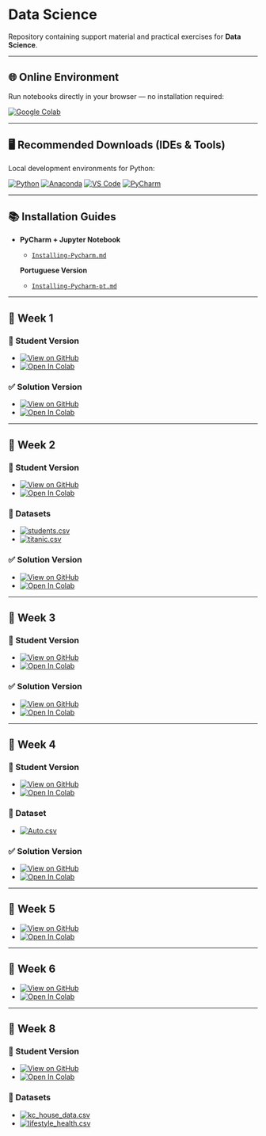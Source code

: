 # Data Science  
Repository containing support material and practical exercises for **Data Science**.

---

## 🌐 Online Environment

Run notebooks directly in your browser — no installation required:

[![Google Colab](https://img.shields.io/badge/Google_Colab-F9AB00?style=for-the-badge&logo=googlecolab&logoColor=white)](https://colab.research.google.com/)

---

## 🖥️ Recommended Downloads (IDEs & Tools)

Local development environments for Python:

[![Python](https://img.shields.io/badge/Python-3670A0?style=for-the-badge&logo=python&logoColor=ffdd54)](https://www.python.org/downloads/)
[![Anaconda](https://img.shields.io/badge/Anaconda-44A833?style=for-the-badge&logo=anaconda&logoColor=white)](https://www.anaconda.com/products/distribution)
[![VS Code](https://img.shields.io/badge/VS_Code-0078D4?style=for-the-badge&logo=visualstudiocode&logoColor=white)](https://code.visualstudio.com/download)
[![PyCharm](https://img.shields.io/badge/PyCharm_Professional-000000?style=for-the-badge&logo=pycharm&logoColor=white)](https://www.jetbrains.com/pycharm/download/)

---

## 📚 Installation Guides

- **PyCharm + Jupyter Notebook**
  - [`Installing-Pycharm.md`](https://github.com/AISIC-Lab/Data-Science/blob/main/Installing-Pycharm.md)

  **Portuguese Version**
    - [`Installing-Pycharm-pt.md`](https://github.com/AISIC-Lab/Data-Science/blob/main/Installing-Pycharm-pt.md)

---

## 📆 Week 1

### 🧩 Student Version
- [![View on GitHub](https://img.shields.io/badge/View_on_GitHub-181717?style=for-the-badge&logo=github&logoColor=white)](https://github.com/AISIC-Lab/Data-Science/blob/main/Week_1/ds-pr-week-1-student.ipynb)
- [![Open In Colab](https://img.shields.io/badge/Open_in_Colab-F9AB00?style=for-the-badge&logo=googlecolab&logoColor=white)](https://colab.research.google.com/github/AISIC-Lab/Data-Science/blob/main/Week_1/ds-pr-week-1-student.ipynb)

### ✅ Solution Version
- [![View on GitHub](https://img.shields.io/badge/View_on_GitHub-181717?style=for-the-badge&logo=github&logoColor=white)](https://github.com/AISIC-Lab/Data-Science/blob/main/Week_1/ds-pr-week-1-solution.ipynb)
- [![Open In Colab](https://img.shields.io/badge/Open_in_Colab-FFB300?style=for-the-badge&logo=googlecolab&logoColor=white)](https://colab.research.google.com/github/AISIC-Lab/Data-Science/blob/main/Week_1/ds-pr-week-1-solution.ipynb)

---

## 📆 Week 2

### 🧩 Student Version
- [![View on GitHub](https://img.shields.io/badge/View_on_GitHub-181717?style=for-the-badge&logo=github&logoColor=white)](https://github.com/AISIC-Lab/Data-Science/blob/main/Week_2/ds-pr-week-2-student.ipynb)
- [![Open In Colab](https://img.shields.io/badge/Open_in_Colab-F9AB00?style=for-the-badge&logo=googlecolab&logoColor=white)](https://colab.research.google.com/github/AISIC-Lab/Data-Science/blob/main/Week_2/ds-pr-week-2-student.ipynb)

### 📂 Datasets
- [![students.csv](https://img.shields.io/badge/students.csv-9C27B0?style=for-the-badge&logo=files&logoColor=white)](https://github.com/AISIC-Lab/Data-Science/blob/main/Week_2/students.csv)
- [![titanic.csv](https://img.shields.io/badge/titanic.csv-9C27B0?style=for-the-badge&logo=files&logoColor=white)](https://github.com/AISIC-Lab/Data-Science/blob/main/Week_2/titanic.csv)

### ✅ Solution Version
- [![View on GitHub](https://img.shields.io/badge/View_on_GitHub-181717?style=for-the-badge&logo=github&logoColor=white)](https://github.com/AISIC-Lab/Data-Science/blob/main/Week_2/ds-pr-week-2-solution.ipynb)
- [![Open In Colab](https://img.shields.io/badge/Open_in_Colab-FFB300?style=for-the-badge&logo=googlecolab&logoColor=white)](https://colab.research.google.com/github/AISIC-Lab/Data-Science/blob/main/Week_2/ds-pr-week-2-solution.ipynb)

---

## 📆 Week 3

### 🧩 Student Version
- [![View on GitHub](https://img.shields.io/badge/View_on_GitHub-181717?style=for-the-badge&logo=github&logoColor=white)](https://github.com/AISIC-Lab/Data-Science/blob/main/Week_3/ds-pr-week-3-student.ipynb)
- [![Open In Colab](https://img.shields.io/badge/Open_in_Colab-F9AB00?style=for-the-badge&logo=googlecolab&logoColor=white)](https://colab.research.google.com/github/AISIC-Lab/Data-Science/blob/main/Week_3/ds-pr-week-3-student.ipynb)

### ✅ Solution Version
- [![View on GitHub](https://img.shields.io/badge/View_on_GitHub-181717?style=for-the-badge&logo=github&logoColor=white)](https://github.com/AISIC-Lab/Data-Science/blob/main/Week_3/ds-pr-week-3-solution.ipynb)
- [![Open In Colab](https://img.shields.io/badge/Open_in_Colab-FFB300?style=for-the-badge&logo=googlecolab&logoColor=white)](https://colab.research.google.com/github/AISIC-Lab/Data-Science/blob/main/Week_3/ds-pr-week-3-solution.ipynb)

---

## 📆 Week 4

### 🧩 Student Version
- [![View on GitHub](https://img.shields.io/badge/View_on_GitHub-181717?style=for-the-badge&logo=github&logoColor=white)](https://github.com/AISIC-Lab/Data-Science/blob/main/Week_4/ds-pr-week-4-student.ipynb)
- [![Open In Colab](https://img.shields.io/badge/Open_in_Colab-F9AB00?style=for-the-badge&logo=googlecolab&logoColor=white)](https://colab.research.google.com/github/AISIC-Lab/Data-Science/blob/main/Week_4/ds-pr-week-4-student.ipynb)

### 📂 Dataset
- [![Auto.csv](https://img.shields.io/badge/Auto.csv-9C27B0?style=for-the-badge&logo=files&logoColor=white)](https://github.com/AISIC-Lab/Data-Science/blob/main/Week_4/Auto.csv)

### ✅ Solution Version
- [![View on GitHub](https://img.shields.io/badge/View_on_GitHub-181717?style=for-the-badge&logo=github&logoColor=white)](https://github.com/AISIC-Lab/Data-Science/blob/main/Week_4/ds-pr-week-4-solution.ipynb)
- [![Open In Colab](https://img.shields.io/badge/Open_in_Colab-FFB300?style=for-the-badge&logo=googlecolab&logoColor=white)](https://colab.research.google.com/github/AISIC-Lab/Data-Science/blob/main/Week_4/ds-pr-week-4-solution.ipynb)

---

## 📆 Week 5

- [![View on GitHub](https://img.shields.io/badge/View_on_GitHub-181717?style=for-the-badge&logo=github&logoColor=white)](https://github.com/AISIC-Lab/Data-Science/blob/main/Week_5/ds-pr-week-5-student.ipynb)
- [![Open In Colab](https://img.shields.io/badge/Open_in_Colab-F9AB00?style=for-the-badge&logo=googlecolab&logoColor=white)](https://colab.research.google.com/github/AISIC-Lab/Data-Science/blob/main/Week_5/ds-pr-week-5-student.ipynb)

---

## 📆 Week 6

- [![View on GitHub](https://img.shields.io/badge/View_on_GitHub-181717?style=for-the-badge&logo=github&logoColor=white)](https://github.com/AISIC-Lab/Data-Science/blob/main/Week_6/ds-pr-week-6-student.ipynb)
- [![Open In Colab](https://img.shields.io/badge/Open_in_Colab-F9AB00?style=for-the-badge&logo=googlecolab&logoColor=white)](https://colab.research.google.com/github/AISIC-Lab/Data-Science/blob/main/Week_6/ds-pr-week-6-student.ipynb)

---

## 📆 Week 8

### 🧩 Student Version
- [![View on GitHub](https://img.shields.io/badge/View_on_GitHub-181717?style=for-the-badge&logo=github&logoColor=white)](https://github.com/AISIC-Lab/Data-Science/blob/main/Week_8/ds-pr-week-8-student.ipynb)
- [![Open In Colab](https://img.shields.io/badge/Open_in_Colab-F9AB00?style=for-the-badge&logo=googlecolab&logoColor=white)](https://colab.research.google.com/github/AISIC-Lab/Data-Science/blob/main/Week_8/ds-pr-week-8-student.ipynb)

### 📂 Datasets
- [![kc_house_data.csv](https://img.shields.io/badge/kc_house_data.csv-9C27B0?style=for-the-badge&logo=files&logoColor=white)](https://github.com/AISIC-Lab/Data-Science/blob/main/Week_8/kc_house_data.csv)
- [![lifestyle_health.csv](https://img.shields.io/badge/lifestyle_health.csv-9C27B0?style=for-the-badge&logo=files&logoColor=white)](https://github.com/AISIC-Lab/Data-Science/blob/main/Week_8/lifestyle_health.csv)
